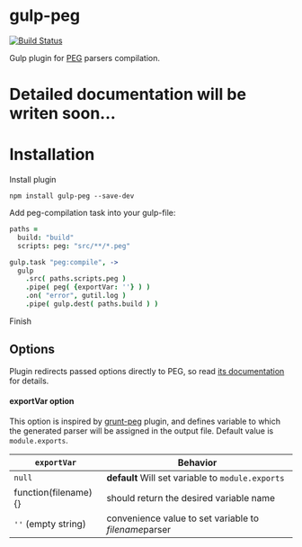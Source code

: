 gulp-peg
========

[![Build Status](https://travis-ci.org/lazutkin/gulp-peg.svg?branch=develop)](https://travis-ci.org/lazutkin/gulp-peg)

Gulp plugin for [PEG](http://pegjs.majda.cz/) parsers compilation.

# Detailed documentation will be writen soon...

# Installation

Install plugin

```
npm install gulp-peg --save-dev
```

Add peg-compilation task into your gulp-file:

```coffeescript
paths =
  build: "build"
  scripts: peg: "src/**/*.peg"

gulp.task "peg:compile", ->
  gulp
    .src( paths.scripts.peg )
    .pipe( peg( {exportVar: ''} ) )
    .on( "error", gutil.log ) 
    .pipe( gulp.dest( paths.build ) )
```

Finish

## Options

Plugin redirects passed options directly to PEG, so read [its documentation](http://pegjs.majda.cz/documentation) for details.

#### exportVar option

This option is inspired by [grunt-peg](https://github.com/dvberkel/grunt-peg) plugin, and defines variable to which the generated parser will be assigned in the output file. Default value is `module.exports`.

`exportVar`          | Behavior
----------           | ---------
`null`               | **default** Will set variable to `module.exports`
function(filename){} | should return the desired variable name
`''` (empty string)  | convenience value to set variable to *filename*parser
